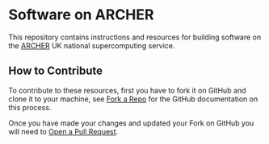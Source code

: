 Software on ARCHER
==================

This repository contains instructions and resources for building software on
the [ARCHER](http://www.archer.ac.uk) UK national supercomputing service.

How to Contribute
-----------------
To contribute to these resources, first you have to fork it on GitHub and clone
it to your machine, see [Fork a Repo](https://help.github.com/articles/fork-a-repo/)
for the GitHub documentation on this process.

Once you have made your changes and updated your Fork on GitHub you will need to
[Open a Pull Request](https://help.github.com/articles/using-pull-requests/).

